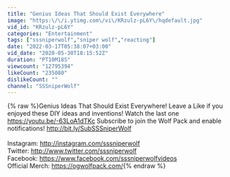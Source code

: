 ```yaml
---
title: "Genius Ideas That Should Exist Everywhere"
image: "https:\/\/i.ytimg.com\/vi\/KRzulz-pL6Y\/hqdefault.jpg"
vid_id: "KRzulz-pL6Y"
categories: "Entertainment"
tags: ["sssniperwolf","sniper wolf","reacting"]
date: "2022-03-17T05:38:07+03:00"
vid_date: "2020-05-30T18:15:52Z"
duration: "PT10M18S"
viewcount: "12795394"
likeCount: "235080"
dislikeCount: ""
channel: "SSSniperWolf"
---
```

{% raw %}Genius Ideas That Should Exist Everywhere! Leave a Like if you enjoyed these DIY ideas and inventions! Watch the last one <a rel="nofollow" target="blank" href="https://youtu.be/-63LoA1dTKc">https://youtu.be/-63LoA1dTKc</a> Subscribe to join the Wolf Pack and enable notifications! <a rel="nofollow" target="blank" href="http://bit.ly/SubSSSniperWolf">http://bit.ly/SubSSSniperWolf</a><br /><br />Instagram: <a rel="nofollow" target="blank" href="http://instagram.com/sssniperwolf">http://instagram.com/sssniperwolf</a><br />Twitter: <a rel="nofollow" target="blank" href="http://www.twitter.com/sssniperwolf">http://www.twitter.com/sssniperwolf</a><br />Facebook: <a rel="nofollow" target="blank" href="https://www.facebook.com/sssniperwolfvideos">https://www.facebook.com/sssniperwolfvideos</a><br />Official Merch: <a rel="nofollow" target="blank" href="https://ogwolfpack.com/">https://ogwolfpack.com/</a>{% endraw %}
